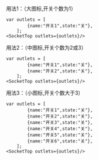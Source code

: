 
用法1：（大图标,开关个数为1）

    var outlets = [
            {name:"开关1",state:"关"},
        ];
    <SocketTop outlets={outlets}/>
    
用法2：（中图标,开关个数为2或3）

    var outlets = [
            {name:"开关1",state:"关"},
            {name:"开关2",state:"关"},
        ];
    <SocketTop outlets={outlets}/>
    
用法3：（小图标,开关个数大于3）

    var outlets = [
            {name:"开关1",state:"关"},
            {name:"开关2",state:"关"},
            {name:"开关3",state:"关"},
            {name:"开关4",state:"关"},
            {name:"开关5",state:"关"},
            {name:"开关6",state:"关"},
        ];
    <SocketTop outlets={outlets}/>